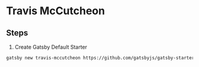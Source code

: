 # Travis McCutcheon

## Steps

1. Create Gatsby Default Starter

```sh
gatsby new travis-mccutcheon https://github.com/gatsbyjs/gatsby-starter-default
```
